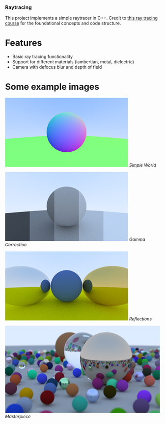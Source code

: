 ### Raytracing

This project implements a simple raytracer in C++. Credit to [this ray tracing course](https://raytracing.github.io/books/RayTracingInOneWeekend.html) for the foundational concepts and code structure.

# Features
- Basic ray tracing functionality
- Support for different materials (lambertian, metal, dielectric)
- Camera with defocus blur and depth of field

# Some example images

![Simple World](https://raw.githubusercontent.com/gc1523/raytracing/master/images/pngs/simple_world.png)
*Simple World*

![Gamma Correction](https://raw.githubusercontent.com/gc1523/raytracing/master/images/pngs/gamma_corrected_gamut.png)
*Gamma Correction*

![Reflections](https://raw.githubusercontent.com/gc1523/raytracing/master/images/pngs/reflections.png)
*Reflections*

![Masterpiece](https://raw.githubusercontent.com/gc1523/raytracing/master/images/pngs/masterpiece.png)
*Masterpiece*

